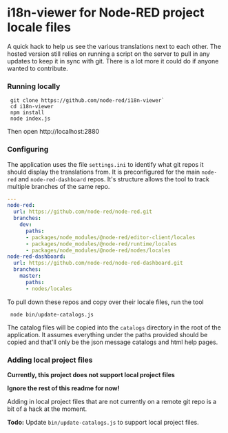 i18n-viewer for Node-RED project locale files
=============================================

A quick hack to help us see the various translations next to each other. The
hosted version still relies on running a script on the server to pull in any
updates to keep it in sync with git. There is a lot more it could do if anyone
wanted to contribute.


### Running locally

     git clone https://github.com/node-red/i18n-viewer`
     cd i18n-viewer
     npm install
     node index.js

Then open http://localhost:2880

### Configuring

The application uses the file `settings.ini` to identify what git repos it should
display the translations from. It is preconfigured for the main `node-red` and
`node-red-dashboard` repos. It's structure allows the tool to track multiple branches
of the same repo.

```yaml
---
node-red:
  url: https://github.com/node-red/node-red.git
  branches:
    dev:
      paths:
      - packages/node_modules/@node-red/editor-client/locales
      - packages/node_modules/@node-red/runtime/locales
      - packages/node_modules/@node-red/nodes/locales
node-red-dashboard:
  url: https://github.com/node-red/node-red-dashboard.git
  branches:
    master:
      paths:
      - nodes/locales
```

To pull down these repos and copy over their locale files, run the tool

     node bin/update-catalogs.js

The catalog files will be copied into the `catalogs` directory in the root of
the application. It assumes everything under the paths provided should be copied
and that'll only be the json message catalogs and html help pages.

### Adding local project files

**Currently, this project does not support local project files**



**Ignore the rest of this readme for now!**

Adding in local project files that are not currently on a remote git repo is a bit
of a hack at the moment.

**Todo:** Update `bin/update-catalogs.js` to support local project files.
